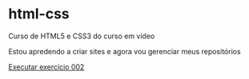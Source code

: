# html-css
 Curso de HTML5 e CSS3 do curso em vídeo

Estou apredendo a criar sites e agora vou gerenciar meus repositórios

<a href="https://oimperador.github.io/html-css/EXERCICIOS/Ex002/index.hmtl">Executar exercício 002